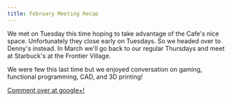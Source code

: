 ```yaml
---
title: February Meeting Recap
---
```


We met on Tuesday this time hoping to take advantage of the Cafe's nice space. Unfortunately they close early on Tuesdays. So we headed over to Denny's instead. In March we'll go back to our regular Thursdays and meet at Starbuck's at the Frontier Village.

We were few this last time but we enjoyed conversation on gaming, functional programming, CAD, and 3D printing!

[Comment over at google+!](https://plus.google.com/116611231182951036063/posts/H3rDjPidXgh)


